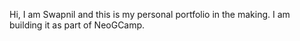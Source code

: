 Hi, I am Swapnil and this is my personal portfolio in the making. 
I am building it as part of NeoGCamp. 